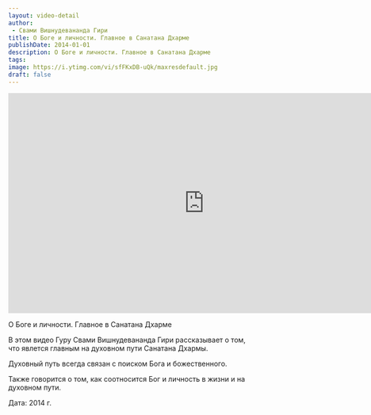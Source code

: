 ```yaml
---
layout: video-detail
author:
 - Свами Вишнудевананда Гири
title: О Боге и личности. Главное в Санатана Дхарме
publishDate: 2014-01-01
description: О Боге и личности. Главное в Санатана Дхарме
tags: 
image: https://i.ytimg.com/vi/sfFKxDB-uQk/maxresdefault.jpg
draft: false
---
```


<iframe width="790" height="444" src="https://www.youtube.com/embed/sfFKxDB-uQk" frameborder="0" allowfullscreen=""></iframe> 

  О Боге и личности. Главное в Санатана Дхарме

 В этом видео Гуру Свами Вишнудевананда Гири рассказывает о том, что явлется главным на духовном пути Санатана Дхармы.

 Духовный путь всегда связан с поиском Бога и божественного.

 Также говорится о том, как соотносится Бог и личность в жизни и на духовном пути.  

  
 Дата: 2014 г.

  

 